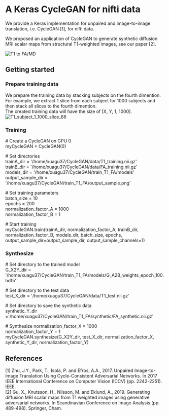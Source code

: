 # A Keras CycleGAN for nifti data  
We provide a Keras implementation for unpaired and image-to-image translation, i.e. CycleGAN [1], for nifti data.  

We proposed an application of CycleGAN to generate synthetic diffusion MRI scalar maps from structural T1-weighted images, see our paper [2].  

![T1 to FA/MD](https://github.com/xuagu37/CycleGAN/blob/master/images/T1_FA_MD.jpg)

## Getting started
### Prepare training data  
We prepare the training data by stacking subjects on the fourth dimention.  
For example, we extract 1 slice from each subject for 1000 subjects and then stack all slices to the fourth dimention.  
The created training data will have the size of [X, Y, 1, 1000].  
![T1_subject_1_1000_slice_66](https://github.com/xuagu37/CycleGAN/blob/master/images/T1_subject_1_1000_slice_66.png)

### Training  
\# Create a CycleGAN on GPU 0  
myCycleGAN = CycleGAN(0) 

\# Set directories  
trainA_dir = '/home/xuagu37/CycleGAN/data/T1_training.nii.gz'  
trainB_dir = '/home/xuagu37/CycleGAN/data/FA_training.nii.gz'  
models_dir = '/home/xuagu37/CycleGAN/train_T1_FA/models'  
output_sample_dir = '/home/xuagu37/CycleGAN/train_T1_FA/output_sample.png'  

\# Set training parameters  
batch_size = 10  
epochs = 200  
normalization_factor_A = 1000  
normalization_factor_B = 1  

\# Start training  
myCycleGAN.train(trainA_dir, normalization_factor_A, trainB_dir, normalization_factor_B, models_dir, batch_size, epochs, output_sample_dir=output_sample_dir, output_sample_channels=1)


### Synthesize  
\# Set directory to the trained model  
G_X2Y_dir = '/home/xuagu37/CycleGAN/train_T1_FA/models/G_A2B_weights_epoch_100.hdf5'  

\# Set directory to the test data  
test_X_dir = '/home/xuagu37/CycleGAN/data/T1_test.nii.gz'  

\# Set directory to save the synthetic data  
synthetic_Y_dir ='/home/xuagu37/CycleGAN/train_T1_FA/synthetic/FA_synthetic.nii.gz'  

\# Synthesize
normalization_factor_X = 1000   
normalization_factor_Y = 1  
myCycleGAN.synthesize(G_X2Y_dir, test_X_dir, normalization_factor_X, synthetic_Y_dir, normalization_factor_Y)  



## References
[1] Zhu, J.Y., Park, T., Isola, P. and Efros, A.A., 2017. Unpaired Image-to-Image Translation Using Cycle-Consistent Adversarial Networks. In 2017 IEEE International Conference on Computer Vision (ICCV) (pp. 2242-2251). IEEE.  
[2] Gu, X., Knutsson, H., Nilsson, M. and Eklund, A., 2019. Generating diffusion MRI scalar maps from T1 weighted images using generative adversarial networks. In Scandinavian Conference on Image Analysis (pp. 489-498). Springer, Cham.

